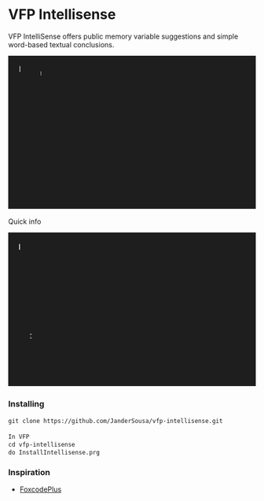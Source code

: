 # VFP Intellisense
VFP IntelliSense offers public memory variable suggestions and simple word-based textual conclusions.

![Suggestions](https://github.com/JanderSousa/vfp-intellisense/blob/master/demo/Suggestions.gif)

Quick info

![Suggestions](https://github.com/JanderSousa/vfp-intellisense/blob/master/demo/info.gif)

### Installing
```
git clone https://github.com/JanderSousa/vfp-intellisense.git

In VFP
cd vfp-intellisense
do InstallIntellisense.prg
```


### Inspiration
* [FoxcodePlus](https://github.com/VFPX/FoxcodePlus)
